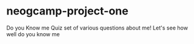 # neogcamp-project-one
 Do you Know me Quiz
    set of various questions about me!
    Let's see how well do you know me